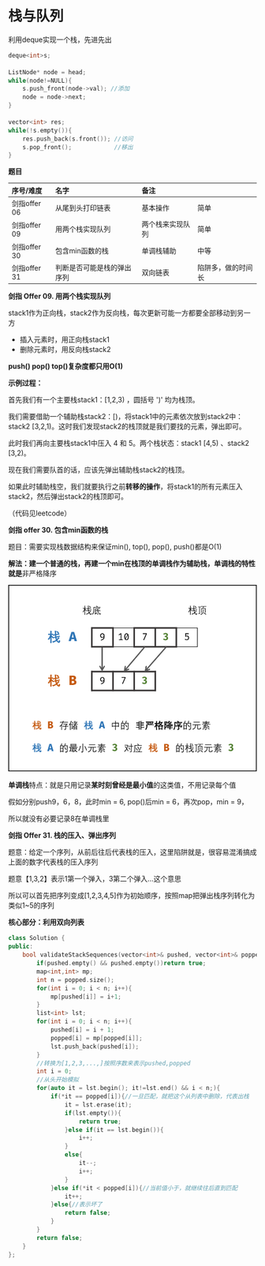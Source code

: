 # 栈与队列

利用deque实现一个栈，先进先出

```cpp
deque<int>s;

ListNode* node = head;
while(node!=NULL){
    s.push_front(node->val); //添加
    node = node->next;
}

vector<int> res;
while(!s.empty()){
    res.push_back(s.front()); //访问
    s.pop_front();            //移出
}
```

**题目**

| 序号/难度 | 名字 | 备注 |  |
| :--- | :--- | :--- | :--- |
| 剑指offer 06 | 从尾到头打印链表 | 基本操作 | 简单 |
| 剑指offer 09 | 用两个栈实现队列 | 两个栈来实现队列 | 简单 |
| 剑指offer 30 | 包含min函数的栈 | 单调栈辅助 | 中等 |
| 剑指offer 31 | 判断是否可能是栈的弹出序列 | 双向链表 | 陷阱多，做的时间长 |

**剑指 Offer 09. 用两个栈实现队列**

stack1作为正向栈，stack2作为反向栈，每次更新可能一方都要全部移动到另一方

* 插入元素时，用正向栈stack1
* 删除元素时，用反向栈stack2

**push\(\) pop\(\) top\(\)复杂度都只用O\(1\)**

**示例过程：**

首先我们有一个主要栈stack1：\[1,2,3\) ，圆括号 '\)' 均为栈顶。

我们需要借助一个辅助栈stack2：\[\)，将stack1中的元素依次放到stack2中：stack2 \[3,2,1\)。这时我们发现stack2的栈顶就是我们要找的元素，弹出即可。

此时我们再向主要栈stack1中压入 4 和 5。两个栈状态：stack1 \[4,5\) 、stack2 \[3,2\)。

现在我们需要队首的话，应该先弹出辅助栈stack2的栈顶。

如果此时辅助栈空，我们就要执行之前**转移的操作**，将stack1的所有元素压入stack2，然后弹出stack2的栈顶即可。

（代码见leetcode）

**剑指 offer 30. 包含min函数的栈**

题目：需要实现栈数据结构来保证min\(\), top\(\), pop\(\), push\(\)都是O\(1\)

**解法：建一个普通的栈，再建一个min在栈顶的单调栈作为辅助栈，单调栈的特性就是**非严格降序

![](../.gitbook/assets/minstack.png)

**单调栈**特点：就是只用记录**某时刻曾经是最小值**的这类值，不用记录每个值

假如分别push9，6，8，此时min = 6, pop\(\)后min = 6，再次pop，min = 9，

所以就没有必要记录8在单调栈里

**剑指 Offer 31. 栈的压入、弹出序列**

题意：给定一个序列，从前后往后代表栈的压入，这里陷阱就是，很容易混淆搞成上面的数字代表栈的压入序列

题意【1,3,2】表示1第一个弹入，3第二个弹入...这个意思

所以可以首先把序列变成\[1,2,3,4,5\]作为初始顺序，按照map把弹出栈序列转化为类似1~5的序列

**核心部分：利用双向列表**

```cpp
class Solution {
public:
    bool validateStackSequences(vector<int>& pushed, vector<int>& popped) {
        if(pushed.empty() && pushed.empty())return true;
        map<int,int> mp;
        int n = popped.size();
        for(int i = 0; i < n; i++){
            mp[pushed[i]] = i+1;
        }
        list<int> lst;
        for(int i = 0; i < n; i++){
            pushed[i] = i + 1;
            popped[i] = mp[popped[i]];
            lst.push_back(pushed[i]);
        }
        //转换为[1,2,3,...,]按照序数来表示pushed,popped
        int i = 0;
        //从头开始模拟
        for(auto it = lst.begin(); it!=lst.end() && i < n;){
            if(*it == popped[i]){//一旦匹配，就把这个从列表中删除，代表出栈
                it = lst.erase(it);
                if(lst.empty()){
                    return true;
                }else if(it == lst.begin()){
                    i++;
                }
                else{
                    it--;
                    i++;
                }
            }else if(*it < popped[i]){//当前值小于，就继续往后直到匹配
                it++;
            }else{//表示坏了
                return false;
            }
        }
        return false;
    }
};
```

